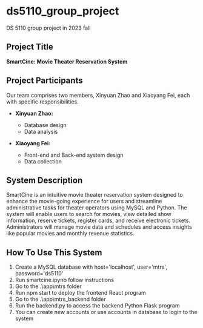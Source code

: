 # ds5110_group_project
DS 5110 group project in 2023 fall

## Project Title
**SmartCine: Movie Theater Reservation System**

## Project Participants
Our team comprises two members, Xinyuan Zhao and Xiaoyang Fei, each with specific responsibilities.

- **Xinyuan Zhao:** 
  - Database design 
  - Data analysis


- **Xiaoyang Fei:** 
  - Front-end and Back-end system design
  -   Data collection


## System Description
SmartCine is an intuitive movie theater reservation system designed to enhance the movie-going experience for users and streamline administrative tasks for theater operators using MySQL and Python. The system will enable users to search for movies, view detailed show information, reserve tickets, register cards, and receive electronic tickets. Administrators will manage movie data and schedules and access insights like popular movies and monthly revenue statistics.

## How To Use This System
1. Create a MySQL database with host='localhost', user='mtrs', password='ds5110'
2. Run smartcine.ipynb follow instructions
3. Go to the .\app\mtrs folder
4. Run npm start to deploy the frontend React program
5. Go to the .\app\mtrs_backend folder
6. Run the backend.py to access the backend Python Flask program
7. You can create new accounts or use accounts in database to login to the system
